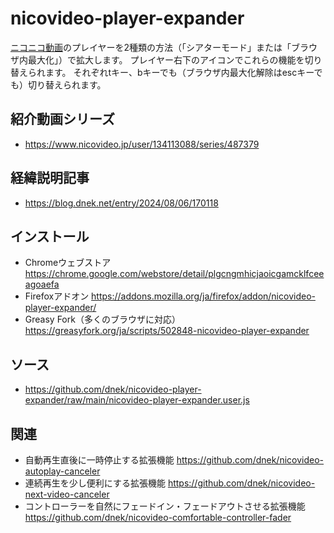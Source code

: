# nicovideo-player-expander
[ニコニコ動画](https://www.nicovideo.jp/video_top)のプレイヤーを2種類の方法（「シアターモード」または「ブラウザ内最大化」）で拡大します。
プレイヤー右下のアイコンでこれらの機能を切り替えられます。
それぞれtキー、bキーでも（ブラウザ内最大化解除はescキーでも）切り替えられます。

## 紹介動画シリーズ
- https://www.nicovideo.jp/user/134113088/series/487379

## 経緯説明記事
- https://blog.dnek.net/entry/2024/08/06/170118

## インストール
- Chromeウェブストア https://chrome.google.com/webstore/detail/plgcngmhicjaoicgamcklfceeagoaefa
- Firefoxアドオン https://addons.mozilla.org/ja/firefox/addon/nicovideo-player-expander/
- Greasy Fork（多くのブラウザに対応） https://greasyfork.org/ja/scripts/502848-nicovideo-player-expander

## ソース
- https://github.com/dnek/nicovideo-player-expander/raw/main/nicovideo-player-expander.user.js

## 関連
- 自動再生直後に一時停止する拡張機能 https://github.com/dnek/nicovideo-autoplay-canceler
- 連続再生を少し便利にする拡張機能 https://github.com/dnek/nicovideo-next-video-canceler
- コントローラーを自然にフェードイン・フェードアウトさせる拡張機能 https://github.com/dnek/nicovideo-comfortable-controller-fader
